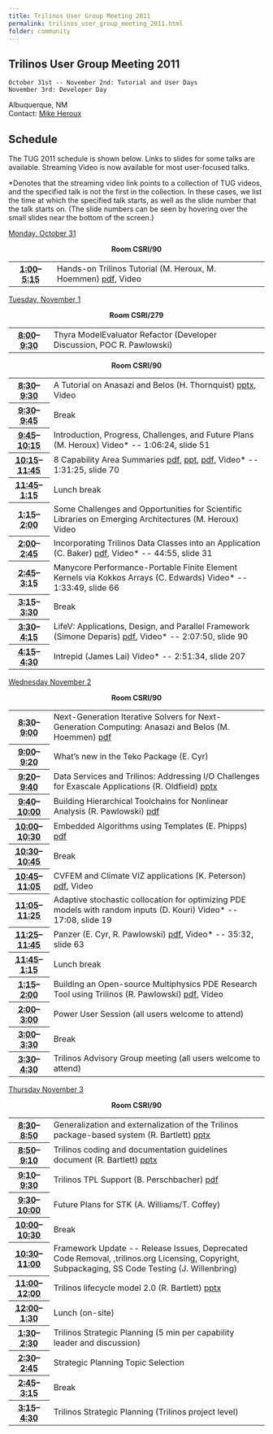 ```yaml
---
title: Trilinos User Group Meeting 2011
permalink: trilinos_user_group_meeting_2011.html
folder: community
---
```


## Trilinos User Group Meeting 2011  
    October 31st -- November 2nd: Tutorial and User Days  
    November 3rd: Developer Day  
Albuquerque, NM  
Contact: [Mike Heroux](mailto:maherou@sandia.gov)

## Schedule

The TUG 2011 schedule is shown below. Links to slides for some talks are available. Streaming Video is now available for most user-focused talks.

*Denotes that the streaming video link points to a collection of TUG videos, and the specified talk is not the first in the collection. 
In these cases, we list the time at which the specified talk starts, as well as the slide number that the talk starts on. 
(The slide numbers can be seen by hovering over the small slides near the bottom of the screen.)

<p><span style="text-decoration: underline;">Monday, October 31</span></p>
<p><center><b>Room CSRI/90</b></center></p>
<table summary="Timetable">
<tbody>
<tr>
<th id="time-1" axis="time"><abbr title="2011-10-31T13:00:00">1:00</abbr>–<abbr title="2011-10-31T17:15:00">5:15</abbr></th>
<td headers="time-1 location-1">
<div>Hands-on Trilinos Tutorial (M. Heroux, M. Hoemmen) <a href="/pdfs/TrilinosTutorialTug2011.pdf">pdf</a>, Video</div>
</td>
</tr>
</tbody>
</table>
<p><span style="text-decoration: underline;">Tuesday, November 1</span></p>
<p><center><b>Room CSRI/279</b></center></p>
<table summary="Timetable">
<tbody>
<tr>
<th id="time-1" axis="time" width="16%"><abbr title="2011-11-01T08:00:00">8:00</abbr>–<abbr title="2011-11-01T09:30:00">9:30</abbr></th>
<td headers="time-1 location-1">
<div>Thyra ModelEvaluator Refactor (Developer Discussion, POC R. Pawlowski)</div>
</td>
</tr>
</tbody>
</table>
<p><center><b>Room CSRI/90</b></center></p>
<table summary="Timetable">
<tbody>
<tr>
<th id="time-1" axis="time"><abbr title="2011-11-01T08:30:00">8:30</abbr>–<abbr title="2011-11-01T09:30:00">9:30</abbr></th>
<td headers="time-1 location-1">
<div>A Tutorial on Anasazi and Belos (H. Thornquist) <a href="/pdfs/TUG_2011_Belos_Anasazi.pptx">pptx</a>, Video</div>
</td>
</tr>
<tr>
<th id="time-2" axis="time"><abbr title="2011-11-01T09:30:00">9:30</abbr>–<abbr title="2011-11-01T09:45:00">9:45</abbr></th>
<td headers="time-2 location-1">
<div>Break</div>
</td>
</tr>
<tr>
<th id="time-3" axis="time"><abbr title="2011-11-01T09:45:00">9:45</abbr>–<abbr title="2011-11-01T10:15:00">10:15</abbr></th>
<td headers="time-3 location-1">
<div>Introduction, Progress, Challenges, and Future Plans (M. Heroux) Video* -- 1:06:24, slide 51</div>
</td>
</tr>
<tr>
<th id="time-4" axis="time" width="16%"><abbr title="2011-11-01T10:15:00">10:15</abbr>–<abbr title="2011-11-01T11:45:00">11:45</abbr></th>
<td headers="time-4 location-1">
<div>8 Capability Area Summaries <a href="/pdfs/FrameworkAndToolsCA2011.pdf">pdf</a>, <a href="/pdfs/TUG20111102_SoftwareEngineeringCapabilitiesArea.ppt">ppt</a>, <a href="/pdfs/Salinger_TUG11_ENATCapabilityOverview.pdf">pdf</a>, Video* -- 1:31:25, slide 70</div>
</td>
</tr>
<tr>
<th id="time-5" axis="time"><abbr title="2011-11-01T11:45:00">11:45</abbr>–<abbr title="2011-11-01T13:15:00">1:15</abbr></th>
<td headers="time-5 location-1">
<div>Lunch break</div>
</td>
</tr>
<tr>
<th id="time-6" axis="time"><abbr title="2011-11-01T13:15:00">1:15</abbr>–<abbr title="2011-11-01T14:00:00">2:00</abbr></th>
<td headers="time-6 location-1">
<div>Some Challenges and Opportunities for Scientific Libraries on Emerging Architectures (M. Heroux) Video</div>
</td>
</tr>
<tr>
<th id="time-7" axis="time"><abbr title="2011-11-01T14:00:00">2:00</abbr>–<abbr title="2011-11-01T14:45:00">2:45</abbr></th>
<td headers="time-7 location-1">
<div>Incorporating Trilinos Data Classes into an Application (C. Baker) <a href="/pdfs/TUG2011.pdf">pdf</a>, Video* -- 44:55, slide 31</div>
</td>
</tr>
<tr>
<th id="time-8" axis="time"><abbr title="2011-11-01T14:45:00">2:45</abbr>–<abbr title="2011-11-01T15:15:00">3:15</abbr></th>
<td headers="time-8 location-1">
<div>Manycore Performance-Portable Finite Element Kernels via Kokkos Arrays (C. Edwards) Video* -- 1:33:49, slide 66</div>
</td>
</tr>
<tr>
<th id="time-9" axis="time"><abbr title="2011-11-01T15:15:00">3:15</abbr>–<abbr title="2011-11-01T15:30:00">3:30</abbr></th>
<td headers="time-9 location-1">
<div>Break</div>
</td>
</tr>
<tr>
<th id="time-10" axis="time"><abbr title="2011-11-01T15:30:00">3:30</abbr>–<abbr title="2011-11-01T16:15:00">4:15</abbr></th>
<td headers="time-10 location-1">
<div>LifeV: Applications, Design, and Parallel Framework (Simone Deparis) <a href="/pdfs/lifev-presentation.pdf">pdf</a>, Video* -- 2:07:50, slide 90</div>
</td>
</tr>
<tr>
<th id="time-11" axis="time"><abbr title="2011-11-01T16:15:00">4:15</abbr>–<abbr title="2011-11-01T16:30:00">4:30</abbr></th>
<td headers="time-10 location-1">
<div>Intrepid (James Lai) Video* -- 2:51:34, slide 207</div>
</td>
</tr>
</tbody>
</table>
<p><span style="text-decoration: underline;">Wednesday November 2</span></p>
<p><center><b>Room CSRI/90</b></center></p>
<table summary="Timetable">
<tbody>
<tr>
<th id="time-1" axis="time"><abbr title="2011-11-02T08:30:00">8:30</abbr>–<abbr title="2011-11-02T09:00:00">9:00</abbr></th>
<td headers="time-1 location-1">
<div>Next-Generation Iterative Solvers for Next-Generation Computing: Anasazi and Belos (M. Hoemmen) <a href="/pdfs/AnasaziBelosTUG2011.pdf">pdf</a></div>
</td>
</tr>
<tr>
<th id="time-2" axis="time"><abbr title="2011-11-02T09:00:00">9:00</abbr>–<abbr title="2011-11-02T09:20:00">9:20</abbr></th>
<td headers="time-2 location-1">
<div>What&#8217;s new in the Teko Package (E. Cyr)</div>
</td>
</tr>
<tr>
<th id="time-3" axis="time"><abbr title="2011-11-02T09:20:00">9:20</abbr>–<abbr title="2011-11-02T09:40:00">9:40</abbr></th>
<td headers="time-3 location-1">
<div>Data Services and Trilinos: Addressing I/O Challenges for Exascale Applications (R. Oldfield) <a href="/pdfs/trios-services.pptx">pptx</a></div>
</td>
</tr>
<tr>
<th id="time-4" axis="time"><abbr title="2011-11-02T09:40:00">9:40</abbr>–<abbr title="2011-11-02T10:00:00">10:00</abbr></th>
<td headers="time-4 location-1">
<div>Building Hierarchical Toolchains for Nonlinear Analysis (R. Pawlowski) <a href="/pdfs/Pawlowski_TUG_NonlinearAnalysisToolchain.pdf">pdf</a></div>
</td>
</tr>
<tr>
<th id="time-5" axis="time"><abbr title="2011-11-02T10:00:00">10:00</abbr>–<abbr title="2011-11-02T10:30:00">10:30</abbr></th>
<td headers="time-5 location-1">
<div>Embedded Algorithms using Templates (E. Phipps) <a href="/pdfs/templates.pdf">pdf</a></div>
</td>
</tr>
<tr>
<th id="time-6" axis="time" width="16%"><abbr title="2011-11-02T10:30:00">10:30</abbr>–<abbr title="2011-11-02T10:45:00">10:45</abbr></th>
<td headers="time-6 location-1">
<div>Break</div>
</td>
</tr>
<tr>
<th id="time-7" axis="time"><abbr title="2011-11-02T10:45:00">10:45</abbr>–<abbr title="2011-11-02T11:05:00">11:05</abbr></th>
<td headers="time-7 location-1">
<div>CVFEM and Climate VIZ applications (K. Peterson) <a href="/pdfs/Intrepid_Apps_TUG2011.pdf">pdf</a>, Video</div>
</td>
</tr>
<tr>
<th id="time-8" axis="time"><abbr title="2011-11-02T11:05:00">11:05</abbr>–<abbr title="2011-11-02T11:25:00">11:25</abbr></th>
<td headers="time-8 location-1">
<div>Adaptive stochastic collocation for optimizing PDE models with random inputs (D. Kouri) Video* -- 17:08, slide 19</div>
</td>
</tr>
<tr>
<th id="time-9" axis="time"><abbr title="2011-11-02T11:25:00">11:25</abbr>–<abbr title="2011-11-02T11:45:00">11:45</abbr></th>
<td colspan="1" headers="time-9">
<div>Panzer (E. Cyr, R. Pawlowski) <a href="/pdfs/PawlowskiCyr_TUG_Panzer_2011_10_v3.pdf">pdf</a>, Video* -- 35:32, slide 63</div>
</td>
</tr>
<tr>
<th id="time-10" axis="time"><abbr title="2011-11-02T11:45:00">11:45</abbr>–<abbr title="2011-11-02T13:15:00">1:15</abbr></th>
<td headers="time-10 location-1">
<div>Lunch break</div>
</td>
</tr>
<tr>
<th id="time-11" axis="time"><abbr title="2011-11-02T13:15:00">1:15</abbr>–<abbr title="2011-11-02T14:00:00">2:00</abbr></th>
<td headers="time-11 location-1">
<div>Building an Open-source Multiphysics PDE Research Tool using Trilinos (R. Pawlowski) <a href="/pdfs/Pawlowski_TUG_Drekar.pdf">pdf</a>, Video</div>
</td>
</tr>
<tr>
<th id="time-12" axis="time"><abbr title="2011-11-02T14:00:00">2:00</abbr>–<abbr title="2011-11-02T15:00:00">3:00</abbr></th>
<td headers="time-12 location-1">
<div>Power User Session (all users welcome to attend)</div>
</td>
</tr>
<tr>
<th id="time-13" axis="time"><abbr title="2011-11-02T15:00:00">3:00</abbr>–<abbr title="2011-11-02T15:30:00">3:30</abbr></th>
<td headers="time-13 location-1">
<div>Break</div>
</td>
</tr>
<tr>
<th id="time-14" axis="time"><abbr title="2011-11-02T15:30:00">3:30</abbr>–<abbr title="2011-11-02T16:30:00">4:30</abbr></th>
<td headers="time-14 location-1">
<div>Trilinos Advisory Group meeting (all users welcome to attend)</div>
</td>
</tr>
</tbody>
</table>
<p><span style="text-decoration: underline;">Thursday November 3</span></p>
<p><center><b>Room CSRI/90</b></center></p>
<table summary="Timetable">
<tbody>
<tr>
<th id="time-1" axis="time" width="16%"><abbr title="2011-11-03T08:30:00">8:30</abbr>–<abbr title="2011-11-03T08:50:00">8:50</abbr></th>
<td headers="time-1 location-1">
<div>Generalization and externalization of the Trilinos package-based system (R. Bartlett) <a href="/pdfs/TUG20111103_GeneralizationOfTrilinosSESystem.pptx">pptx</a></div>
</td>
</tr>
<tr>
<th id="time-2" axis="time"><abbr title="2011-11-03T08:50:00">8:50</abbr>–<abbr title="2011-11-03T09:10:00">9:10</abbr></th>
<td headers="time-2 location-1">
<div>Trilinos coding and documentation guidelines document (R. Bartlett) <a href="/pdfs/TUG20111103_TrilinosCodingDocGuidelines.pptx">pptx</a></div>
</td>
</tr>
<tr>
<th id="time-3" axis="time"><abbr title="2011-11-03T09:10:00">9:10</abbr>–<abbr title="2011-11-03T09:30:00">9:30</abbr></th>
<td headers="time-3 location-1">
<div>Trilinos TPL Support (B. Perschbacher) <a href="/pdfs/FindPackage.pdf">pdf</a></div>
</td>
</tr>
<tr>
<th id="time-5" axis="time"><abbr title="2011-11-03T09:30:00">9:30</abbr>–<abbr title="2011-11-03T10:00:00">10:00</abbr></th>
<td headers="time-5 location-1">
<div>Future Plans for STK (A. Williams/T. Coffey)</div>
</td>
</tr>
<tr>
<th id="time-6" axis="time"><abbr title="2011-11-03T10:00:00">10:00</abbr>–<abbr title="2011-11-03T10:30:00">10:30</abbr></th>
<td headers="time-6 location-1">
<div>Break</div>
</td>
</tr>
<tr>
<th id="time-7" axis="time"><abbr title="2011-11-03T10:30:00">10:30</abbr>–<abbr title="2011-11-03T11:00:00">11:00</abbr></th>
<td headers="time-7 location-1">
<div>Framework Update -- Release Issues, Deprecated Code Removal, ,trilinos.org Licensing, Copyright, Subpackaging, SS Code Testing (J. Willenbring)</div>
</td>
</tr>
<tr>
<th id="time-9" axis="time"><abbr title="2011-11-03T11:00:00">11:00</abbr>–<abbr title="2011-11-03T12:00:00">12:00</abbr></th>
<td headers="time-9 location-1">
<div>Trilinos lifecycle model 2.0 (R. Bartlett) <a href="/pdfs/TUG20111103_TrilinosLifecycleModel2.0.pptx">pptx</a></div>
</td>
</tr>
<tr>
<th id="time-10" axis="time"><abbr title="2011-11-03T12:00:00">12:00</abbr>–<abbr title="2011-11-03T13:30:00">1:30</abbr></th>
<td headers="time-10 location-1">
<div>Lunch (on-site)</div>
</td>
</tr>
<tr>
<th id="time-11" axis="time"><abbr title="2011-11-03T13:30:00">1:30</abbr>–<abbr title="2011-11-03T14:30:00">2:30</abbr></th>
<td headers="time-11 location-1">
<div>Trilinos Strategic Planning (5 min per capability leader and discussion)</div>
</td>
</tr>
<tr>
<th id="time-12" axis="time"><abbr title="2011-11-03T14:30:00">2:30</abbr>–<abbr title="2011-11-03T14:45:00">2:45</abbr></th>
<td headers="time-12 location-1">
<div>Strategic Planning Topic Selection</div>
</td>
</tr>
<tr>
<th id="time-13" axis="time"><abbr title="2011-11-03T14:45:00">2:45</abbr>–<abbr title="2011-11-03T15:15:00">3:15</abbr></th>
<td headers="time-13 location-1">
<div>Break</div>
</td>
</tr>
<tr>
<th id="time-14" axis="time"><abbr title="2011-11-03T15:15:00">3:15</abbr>–<abbr title="2011-11-03T16:30:00">4:30</abbr></th>
<td headers="time-14 location-1">
<div>Trilinos Strategic Planning (Trilinos project level)</div>
</td>
</tr>
</tbody>
</table>
